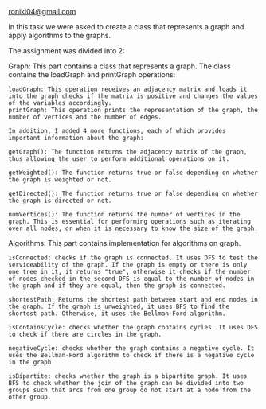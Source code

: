 roniki04@gmail.com

In this task we were asked to create a class that represents a graph and apply algorithms to the graphs.

The assignment was divided into 2:

Graph:
    This part contains a class that represents a graph. The class contains the loadGraph and printGraph operations:

    loadGraph: This operation receives an adjacency matrix and loads it into the graph checks if the matrix is ​​positive and changes the values ​​of the variables accordingly.
    printGraph: This operation prints the representation of the graph, the number of vertices and the number of edges.

    In addition, I added 4 more functions, each of which provides important information about the graph:

    getGraph(): The function returns the adjacency matrix of the graph, thus allowing the user to perform additional operations on it.

    getWeighted(): The function returns true or false depending on whether the graph is weighted or not.

    getDirected(): The function returns true or false depending on whether the graph is directed or not.

    numVertices(): The function returns the number of vertices in the graph. This is essential for performing operations such as iterating over all nodes, or when it is necessary to know the size of the graph.


Algorithms:
    This part contains implementation for algorithms on graph.

    isConnected: checks if the graph is connected. It uses DFS to test the serviceability of the graph. If the graph is empty or there is only one tree in it, it returns "true", otherwise it checks if the number of nodes checked in the second DFS is equal to the number of nodes in the graph and if they are equal, then the graph is connected.

    shortestPath: Returns the shortest path between start and end nodes in the graph. If the graph is unweighted, it uses BFS to find the shortest path. Otherwise, it uses the Bellman-Ford algorithm.

    isContainsCycle: checks whether the graph contains cycles. It uses DFS to check if there are circles in the graph.

    negativeCycle: checks whether the graph contains a negative cycle. It uses the Bellman-Ford algorithm to check if there is a negative cycle in the graph

    isBipartite: checks whether the graph is a bipartite graph. It uses BFS to check whether the join of the graph can be divided into two groups such that arcs from one group do not start at a node from the other group.

    